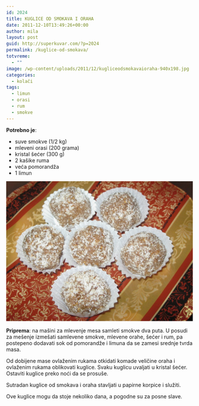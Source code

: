 ```yaml
---
id: 2024
title: KUGLICE OD SMOKAVA I ORAHA
date: 2011-12-10T13:49:26+00:00
author: mila
layout: post
guid: http://superkuvar.com/?p=2024
permalink: /kuglice-od-smokava/
totvreme:
  - ""
image: /wp-content/uploads/2011/12/kugliceodsmokavaioraha-940x198.jpg
categories:
  - kolači
tags:
  - limun
  - orasi
  - rum
  - smokve
---
```

**Potrebno je**:

  * suve smokve (1/2 kg)
  * mleveni orasi (200 grama)
  * kristal šećer (300 g)
  * 2 kašike ruma
  * veća pomorandža
  * 1 limun

![kuglice od smokava i oraha](/wp-content/uploads/2011/12/kugliceodsmokavaioraha-1024x768.jpg)

**Priprema**: na mašini za mlevenje mesa samleti smokve dva puta. U posudi za mešenje izmešati samlevene smokve, mlevene orahe, šećer i rum, pa postepeno dodavati sok od pomorandže i limuna da se zamesi srednje tvrda masa.

Od dobijene mase ovlaženim rukama otkidati komade veličine oraha i ovlaženim rukama oblikovati kuglice. Svaku kuglicu uvaljati u kristal šećer. Ostaviti kuglice preko noći da se prosuše.

Sutradan kuglice od smokava i oraha stavljati u papirne korpice i služiti.

Ove kuglice mogu da stoje nekoliko dana, a pogodne su za posne slave.

&nbsp;